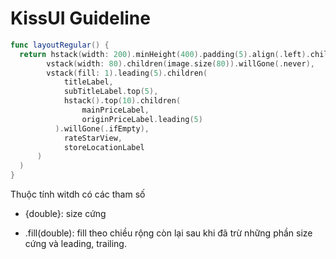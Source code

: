 # KissUI Guideline

```swift
func layoutRegular() {
  return hstack(width: 200).minHeight(400).padding(5).align(.left).children(
  		vstack(width: 80).children(image.size(80)).willGone(.never),
    	vstack(fill: 1).leading(5).children(
      		titleLabel, 
        	subTitleLabel.top(5),
        	hstack().top(10).children(
          		mainPriceLabel, 
            	originPriceLabel.leading(5)
          ).willGone(.ifEmpty),
        	rateStarView,
        	storeLocationLabel
      )
  )
}
```



Thuộc tính witdh có các tham số

* {double}: size cứng

* .fill(double): fill theo chiều rộng còn lại sau khi đã trừ những phần size cứng và leading, trailing.

